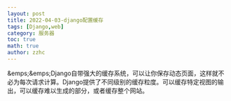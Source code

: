 ```yaml
---
layout: post
title: 2022-04-03-django配置缓存
tags: [Django,web]
category: 服务器
toc: true
math: true
author: zzhc
---
```


&emps;&emps;Django自带强大的缓存系统，可以让你保存动态页面，这样就不必为每次请求计算。Django提供了不同级别的缓存粒度。可以缓存特定视图的输出，可以缓存难以生成的部分，或者缓存整个网站。
